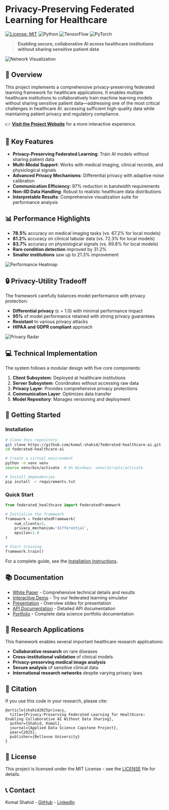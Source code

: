 # Privacy-Preserving Federated Learning for Healthcare

[![License: MIT](https://img.shields.io/badge/License-MIT-yellow.svg)](https://opensource.org/licenses/MIT)
![Python](https://img.shields.io/badge/python-3.8%2B-blue)
![TensorFlow](https://img.shields.io/badge/TensorFlow-2.6%2B-orange)
![PyTorch](https://img.shields.io/badge/PyTorch-1.10%2B-red)

> **Enabling secure, collaborative AI across healthcare institutions without sharing sensitive patient data**

![Network Visualization](docs/images/network_visualization_improved.png)

## 📖 Overview

This project implements a comprehensive privacy-preserving federated learning framework for healthcare applications. It enables multiple healthcare institutions to collaboratively train machine learning models without sharing sensitive patient data—addressing one of the most critical challenges in healthcare AI: accessing sufficient high-quality data while maintaining patient privacy and regulatory compliance.

👉 **[Visit the Project Website](https://komal-shahid.github.io/federated-healthcare-ai/)** for a more interactive experience.

## 🔑 Key Features

- **Privacy-Preserving Federated Learning**: Train AI models without sharing patient data
- **Multi-Modal Support**: Works with medical imaging, clinical records, and physiological signals 
- **Advanced Privacy Mechanisms**: Differential privacy with adaptive noise calibration
- **Communication Efficiency**: 97% reduction in bandwidth requirements
- **Non-IID Data Handling**: Robust to realistic healthcare data distributions
- **Interpretable Results**: Comprehensive visualization suite for performance analysis

## 📊 Performance Highlights

- **78.5%** accuracy on medical imaging tasks (vs. 67.2% for local models)
- **81.2%** accuracy on clinical tabular data (vs. 72.3% for local models)
- **83.7%** accuracy on physiological signals (vs. 69.8% for local models)
- **Rare condition detection** improved by 31.2%
- **Smaller institutions** saw up to 21.3% improvement

![Performance Heatmap](docs/images/performance_heatmap.png)

## 🔒 Privacy-Utility Tradeoff

The framework carefully balances model performance with privacy protection:

- **Differential privacy** (ε = 1.0) with minimal performance impact
- **95%** of model performance retained with strong privacy guarantees
- **Resistant** to various privacy attacks
- **HIPAA and GDPR compliant** approach

![Privacy Radar](docs/images/privacy_radar.png)

## 💻 Technical Implementation

The system follows a modular design with five core components:

1. **Client Subsystem**: Deployed at healthcare institutions
2. **Server Subsystem**: Coordinates without accessing raw data
3. **Privacy Layer**: Provides comprehensive privacy protections
4. **Communication Layer**: Optimizes data transfer
5. **Model Repository**: Manages versioning and deployment

## 🚀 Getting Started

### Installation

```bash
# Clone this repository
git clone https://github.com/komal-shahid/federated-healthcare-ai.git
cd federated-healthcare-ai

# Create a virtual environment
python -m venv venv
source venv/bin/activate  # On Windows: venv\Scripts\activate

# Install dependencies
pip install -r requirements.txt
```

### Quick Start

```python
from federated_healthcare import FederatedFramework

# Initialize the framework
framework = FederatedFramework(
    num_clients=5,
    privacy_mechanism='differential',
    epsilon=1.0
)

# Start training
framework.train()
```

For a complete guide, see the [Installation Instructions](INSTALLATION.md).

## 📚 Documentation

- [White Paper](docs/white_paper.md) - Comprehensive technical details and results
- [Interactive Demo](docs/demo.md) - Try our federated learning simulator
- [Presentation](docs/presentation/presentation_slides.md) - Overview slides for presentation
- [API Documentation](docs/api/README.md) - Detailed API documentation
- [Portfolio](PORTFOLIO.md) - Complete data science portfolio documentation

## 🔬 Research Applications

This framework enables several important healthcare research applications:

- **Collaborative research** on rare diseases
- **Cross-institutional validation** of clinical models
- **Privacy-preserving medical image analysis**
- **Secure analysis** of sensitive clinical data
- **International research networks** despite varying privacy laws

## 📝 Citation

If you use this code in your research, please cite:

```
@article{shahid2025privacy,
  title={Privacy-Preserving Federated Learning for Healthcare: Enabling Collaborative AI Without Data Sharing},
  author={Shahid, Komal},
  journal={Applied Data Science Capstone Project},
  year={2025},
  publisher={Bellevue University}
}
```

## 📄 License

This project is licensed under the MIT License - see the [LICENSE](LICENSE) file for details.

## 📞 Contact

Komal Shahid - [GitHub](https://github.com/komal-shahid) - [LinkedIn](https://linkedin.com/in/komal-shahid) 